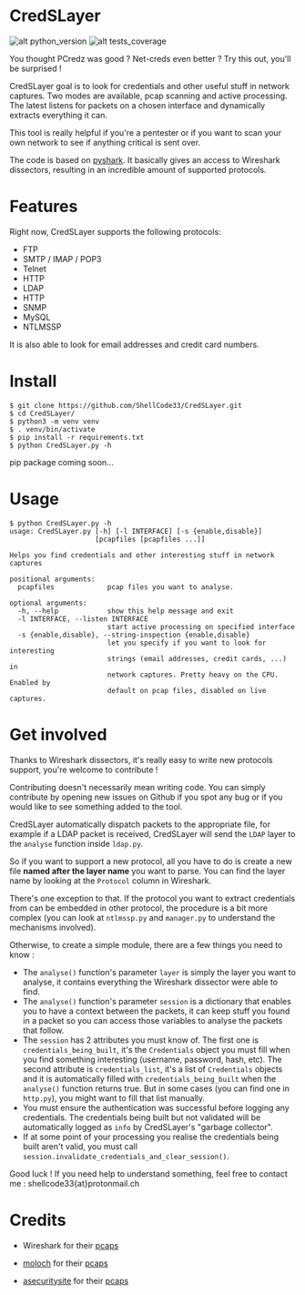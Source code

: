 # CredSLayer

![alt python_version](https://img.shields.io/badge/python-3.5+-informational.svg)
![alt tests_coverage](https://img.shields.io/badge/tests%20coverage-94%25-success.svg)

You thought PCredz was good ? Net-creds even better ? Try this out, you'll be surprised !

CredSLayer goal is to look for credentials and other useful stuff in network captures. Two modes are available, pcap scanning and active processing. The latest listens for packets on a chosen interface and dynamically extracts everything it can.

This tool is really helpful if you're a pentester or if you want to scan your own network to see if anything critical is sent over. 

The code is based on [pyshark](https://github.com/KimiNewt/pyshark). It basically gives an access to Wireshark dissectors, resulting in an incredible amount of supported protocols. 

# Features

Right now, CredSLayer supports the following protocols:
* FTP
* SMTP / IMAP / POP3
* Telnet
* HTTP
* LDAP
* HTTP
* SNMP
* MySQL
* NTLMSSP

It is also able to look for email addresses and credit card numbers.

# Install

```
$ git clone https://github.com/ShellCode33/CredSLayer.git
$ cd CredSLayer/
$ python3 -m venv venv
$ . venv/bin/activate
$ pip install -r requirements.txt
$ python CredSLayer.py -h
```

pip package coming soon...

# Usage

```
$ python CredSLayer.py -h                                  
usage: CredSLayer.py [-h] [-l INTERFACE] [-s {enable,disable}]
                     [pcapfiles [pcapfiles ...]]

Helps you find credentials and other interesting stuff in network captures

positional arguments:
  pcapfiles             pcap files you want to analyse.

optional arguments:
  -h, --help            show this help message and exit
  -l INTERFACE, --listen INTERFACE
                        start active processing on specified interface
  -s {enable,disable}, --string-inspection {enable,disable}
                        let you specify if you want to look for interesting
                        strings (email addresses, credit cards, ...) in
                        network captures. Pretty heavy on the CPU. Enabled by
                        default on pcap files, disabled on live captures.
```

# Get involved

Thanks to Wireshark dissectors, it's really easy to write new protocols support, you're welcome to contribute !

Contributing doesn't necessarily mean writing code. You can simply contribute by opening new issues on Github if you spot any bug or if you would like to see something added to the tool.

CredSLayer automatically dispatch packets to the appropriate file, for example if a LDAP packet is received, CredSLayer will send the `LDAP` layer to the `analyse` function inside `ldap.py`.

So if you want to support a new protocol, all you have to do is create a new file **named after the layer name** you want to parse. You can find the layer name by looking at the `Protocol` column in Wireshark.

There's one exception to that. If the protocol you want to extract credentials from can be embedded in other protocol, the procedure is a bit more complex (you can look at `ntlmssp.py` and `manager.py` to understand the mechanisms involved).

Otherwise, to create a simple module, there are a few things you need to know :
- The `analyse()` function's parameter `layer` is simply the layer you want to analyse, it contains everything the Wireshark dissector were able to find. 
- The `analyse()` function's parameter `session` is a dictionary that enables you to have a context between the packets, it can keep stuff you found in a packet so you can access those variables to analyse the packets that follow.
- The `session` has 2 attributes you must know of. The first one is `credentials_being_built`, it's the `Credentials` object you must fill when you find something interesting (username, password, hash, etc). The second attribute is `credentials_list`, it's a list of `Credentials` objects and it is automatically filled with `credentials_being_built` when the `analyse()` function returns true. But in some cases (you can find one in `http.py`), you might want to fill that list manually.   
- You must ensure the authentication was successful before logging any credentials. The credentials being built but not validated will be automatically logged as `info` by CredSLayer's "garbage collector".
- If at some point of your processing you realise the credentials being built aren't valid, you must call `session.invalidate_credentials_and_clear_session()`.    

Good luck ! If you need help to understand something, feel free to contact me : shellcode33{at}protonmail.ch  

# Credits

* Wireshark for their [pcaps](https://wiki.wireshark.org/SampleCaptures)

* [moloch](https://github.com/aol/moloch) for their [pcaps](https://github.com/aol/moloch/tree/master/tests/pcap)

* [asecuritysite](https://asecuritysite.com) for their [pcaps](https://asecuritysite.com/forensics/pcap)
